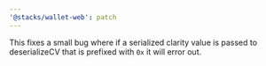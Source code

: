 ```yaml
---
'@stacks/wallet-web': patch
---
```


This fixes a small bug where if a serialized clarity value is passed to deserializeCV that is prefixed with `0x` it will error out.

